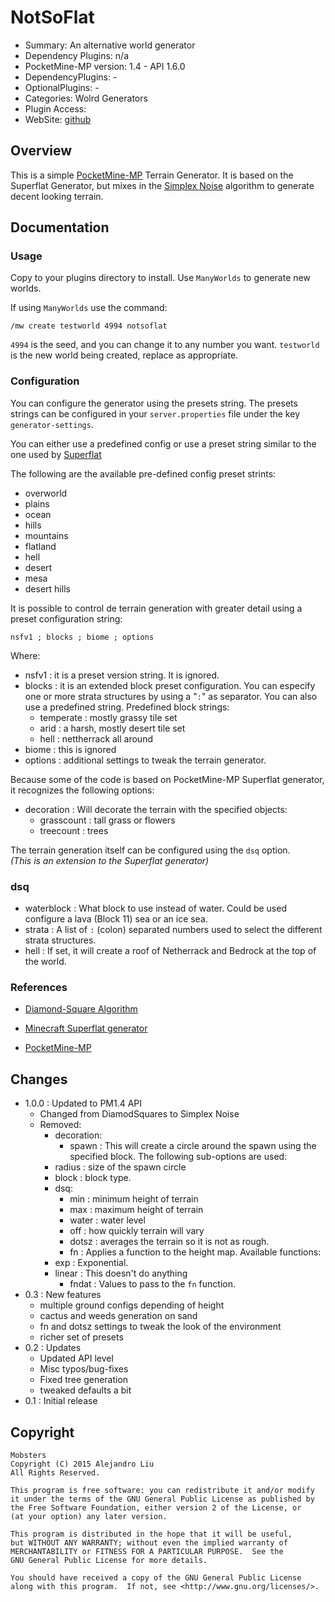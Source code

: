 NotSoFlat
=======

* Summary: An alternative world generator
* Dependency Plugins: n/a
* PocketMine-MP version: 1.4 - API 1.6.0
* DependencyPlugins: -
* OptionalPlugins: -
* Categories: Wolrd Generators
* Plugin Access: 
* WebSite: [github](https://github.com/alejandroliu/bad-plugins/tree/master/)

Overview
--------

This is a simple [PocketMine-MP][3] Terrain Generator.  It is based on the
Superflat Generator, but mixes in the [Simplex Noise][1] algorithm
to generate decent looking terrain.


Documentation
-------------

### Usage

Copy to your plugins directory to install.  Use `ManyWorlds` to
generate new worlds.

If using `ManyWorlds` use the command:

	/mw create testworld 4994 notsoflat

`4994` is the seed, and you can change it to any number you want.
`testworld` is the new world being created, replace as appropriate.

### Configuration

You can configure the generator using the presets string.
The presets strings can be configured in your `server.properties`
file under the key `generator-settings`.

You can either use a predefined config or use a preset string similar
to the one used by [Superflat][2]

The following are the available pre-defined config preset strints:

- overworld
- plains
- ocean
- hills
- mountains
- flatland
- hell
- desert
- mesa
- desert hills

It is possible to control de terrain generation with greater
detail using a preset configuration string:

	nsfv1 ; blocks ; biome ; options

Where:

- nsfv1 : it is a preset version string. It is ignored.
- blocks : it is an extended block preset configuration.  You can
  especify one or more strata structures by using a "`:`" as
  separator.  You can also use a predefined string.  Predefined
  block strings:
  - temperate : mostly grassy tile set
  - arid : a harsh, mostly desert tile set
  - hell : nettherrack all around
- biome : this is ignored
- options : additional settings to tweak the terrain generator.

Because some of the code is based on PocketMine-MP Superflat
generator, it recognizes the following options:

- decoration : Will decorate the terrain with the specified objects:
  - grasscount : tall grass or flowers
  - treecount : trees

The terrain generation itself can be configured using the `dsq` option.  
_(This is an extension to the Superflat generator)_

### dsq

- waterblock : What block to use instead of water.  Could be used
  configure a lava (Block 11) sea or an ice sea.
- strata : A list of `:` (colon) separated numbers used to select
  the different strata structures.
- hell : If set, it will create a roof of Netherrack and Bedrock at
  the top of the world.

### References

- [Diamond-Square Algorithm][1]
- [Minecraft Superflat generator][2]
- [PocketMine-MP][3]

    [1]: http://en.wikipedia.org/wiki/Simplex_noise "Wikipedia"
    [2]: http://minecraft.gamepedia.com/Superflat "Superflat Generator"
    [3]: http://www.pocketmine.net/ "PocketMine-MP"

Changes
-------

* 1.0.0 : Updated to PM1.4 API
  * Changed from DiamodSquares to Simplex Noise
  * Removed:
    - decoration:
      - spawn : This will create a circle around the spawn using the
	specified block.  The following sub-options are used:
	- radius : size of the spawn circle
	- block : block type.
    - dsq:
      - min : minimum height of terrain
      - max : maximum height of terrain
      - water : water level
      - off : how quickly terrain will vary
      - dotsz : averages the terrain so it is not as rough.
      - fn : Applies a function to the height map.  Available functions:
	- exp : Exponential.
	- linear : This doesn't do anything
      - fndat : Values to pass to the `fn` function.
* 0.3 : New features
  - multiple ground configs depending of height
  - cactus and weeds generation on sand
  - fn and dotsz settings to tweak the look of the environment
  - richer set of presets
* 0.2 : Updates
  - Updated API level
  - Misc typos/bug-fixes
  - Fixed tree generation
  - tweaked defaults a bit
* 0.1 : Initial release

Copyright
---------

    Mobsters
    Copyright (C) 2015 Alejandro Liu
    All Rights Reserved.

    This program is free software: you can redistribute it and/or modify
    it under the terms of the GNU General Public License as published by
    the Free Software Foundation, either version 2 of the License, or
    (at your option) any later version.

    This program is distributed in the hope that it will be useful,
    but WITHOUT ANY WARRANTY; without even the implied warranty of
    MERCHANTABILITY or FITNESS FOR A PARTICULAR PURPOSE.  See the
    GNU General Public License for more details.

    You should have received a copy of the GNU General Public License
    along with this program.  If not, see <http://www.gnu.org/licenses/>.

